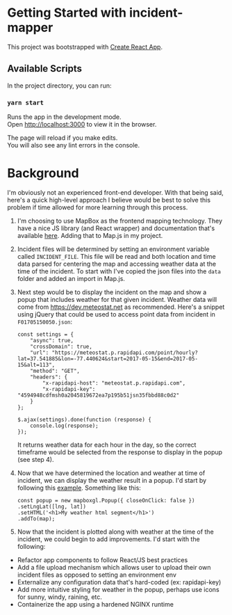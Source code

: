 # Getting Started with incident-mapper

This project was bootstrapped with [Create React App](https://github.com/facebook/create-react-app).

## Available Scripts

In the project directory, you can run:

### `yarn start`

Runs the app in the development mode.\
Open [http://localhost:3000](http://localhost:3000) to view it in the browser.

The page will reload if you make edits.\
You will also see any lint errors in the console.

# Background

I'm obviously not an experienced front-end developer. With that being said, here's a quick high-level approach I believe would be best to solve this problem if time allowed for more learning through this process.

1) I'm choosing to use MapBox as the frontend mapping technology. They have a nice JS library (and React wrapper) and documentation that's available [here](https://docs.mapbox.com/mapbox-gl-js/example/simple-map/). Adding that to Map.js in my project.

2) Incident files will be determined by setting an environment variable called `INCIDENT_FILE`. This file will be read and both location and time data parsed for centering the map and accessing weather data at the time of the incident. To start with I've copied the json files into the `data` folder and added an import in Map.js. 

3) Next step would be to display the incident on the map and show a popup that includes weather for that given incident. Weather data will come from https://dev.meteostat.net as recommended. Here's a snippet using jQuery that could be used to access point data from incident in `F01705150050.json`:

    ```
    const settings = {
        "async": true,
        "crossDomain": true,
        "url": "https://meteostat.p.rapidapi.com/point/hourly?lat=37.541885&lon=-77.440624&start=2017-05-15&end=2017-05-15&alt=113",
        "method": "GET",
        "headers": {
            "x-rapidapi-host": "meteostat.p.rapidapi.com",
            "x-rapidapi-key": "4594948cdfmsh0a2045819672ea7p195b51jsn35fbbd88c0d2"
        }
    };

    $.ajax(settings).done(function (response) {
        console.log(response);
    });
    ```

    It returns weather data for each hour in the day, so the correct timeframe would be selected from the response to display in the popup (see step 4).

4) Now that we have determined the location and weather at time of incident, we can display the weather result in a popup. I'd start by following this [example](https://docs.mapbox.com/mapbox-gl-js/example/popup/). Something like this:

    ```
    const popup = new mapboxgl.Popup({ closeOnClick: false })
    .setLngLat([lng, lat])
    .setHTML('<h1>My weather html segment</h1>')
    .addTo(map);
    ```

5) Now that the incident is plotted along with weather at the time of the incident, we could begin to add improvements. I'd start with the following:
 
  - Refactor app components to follow React/JS best practices
  - Add a file upload mechanism which allows user to upload their own incident files as opposed to setting an environment env
  - Externalize any configuration data that's hard-coded (ex: rapidapi-key)
  - Add more intuitive styling for weather in the popup, perhaps use icons for sunny, windy, raining, etc.
  - Containerize the app using a hardened NGINX runtime